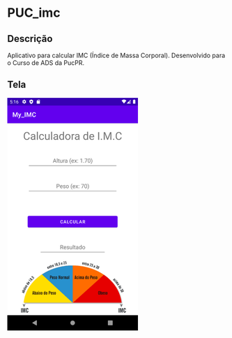 # PUC_imc

## Descrição

Aplicativo para calcular IMC (Índice de Massa Corporal).
Desenvolvido para o Curso de ADS da PucPR.

## Tela
<p>
<img width="300" src="https://github.com/bruunooAlmeida/PUC_imc/blob/main/Screenshot/model1.png">
</p>